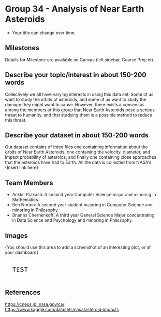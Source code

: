 # Group 34 - Analysis of Near Earth Asteroids

- Your title can change over time.

## Milestones

Details for Milestone are available on Canvas (left sidebar, Course Project).

## Describe your topic/interest in about 150-200 words

Collectively we all have varying interests in using this data set. Some of us want to study the orbits of asteroids, and some of us want to study the damage they might want to cause. However, there exists a consensus among the members of this group that Near Earth Asteroids pose a serious threat to humanity, and that studying them is a possible method to reduce this threat.

## Describe your dataset in about 150-200 words

Our dataset contains of three files one containing information about the orbits of Near Earth Asteroids, one containing the velocity, diameter, and impact probability of asteroids, and finally one containing close approaches that the asteroids have had to Earth. All the data is collected from NASA's {Insert link here}. 

## Team Members

- Ankkit Prakash: A second year Computer Science major and minoring in Mathematics. 
- Ben Norton: A second year student majoring in Computer Science and minoring in Philosophy. 
- Brianna Chernenkoff: A third year General Science Major concentrating in Data Science and Psychology and minoring in Philosophy. 

## Images

{You should use this area to add a screenshot of an interesting plot, or of your dashboard}

<img src ="images/test.png" width="100px">

## References

https://cneos.jpl.nasa.gov/ca/
https://www.kaggle.com/datasets/nasa/asteroid-impacts



